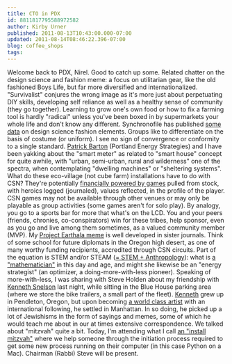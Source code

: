 ```yaml
---
title: CTO in PDX
id: 8811817795588972582
author: Kirby Urner
published: 2011-08-13T10:43:00.000-07:00
updated: 2011-08-14T08:46:22.396-07:00
blog: coffee_shops
tags: 
---
```


Welcome back to PDX, Nirel.  Good to catch up some. Related chatter on the design science and fashion meme: a focus on utilitarian gear, like the old fashioned Boys Life, but far more diversified and internationalized.   "Survivalist" conjures the wrong image as it's more just about perpetuating DIY skills, developing self reliance as well as a healthy sense of community (they go together).   Learning to grow one's own food or how to fix a farming tool is hardly "radical" unless you've been boxed in by supermarkets your whole life and don't know any different. Synchronofile has published [some data](http://synchronofile.com/fuller-in-fashion/) on design science fashion elements.  Groups like to differentiate on the basis of costume (or uniform).  I see no sign of convergence or conformity to a single standard. [Patrick Barton](http://mybizmo.blogspot.com/2009/08/ppug-2009811.html) (Portland Energy Strategies) and I have been yakking about the "smart meter" as related to "smart house" concept for quite awhile, with "urban, semi-urban, rural and wilderness" one of the spectra, when contemplating "dwelling machines" or "sheltering systems". What do these eco-village (not cube farm) installations have to do with CSN?   They're potentially [financially powered by games](http://coffeeshopsnet.blogspot.com/2011/04/q.html) pulled from stock, with heroics logged (journaled), values reflected, in the profile of the player.  CSN games may not be available through other venues or may only be playable as group activities (some games aren't for solo play). By analogy, you go to a sports bar for more that what's on the LCD. You and your peers (friends, chronies, co-conspirators) win for these tribes, help sponsor, even as you go and live among them sometimes, as a valued community member (MVP).   My [Project Earthala meme](http://mybizmo.blogspot.com/2007/04/ecovillage-update-synergeo-33452.html) is well developed in sister journals.  Think of some school for future diplomats in the Oregon high desert, as one of many worthy funding recipients, accredited through CSN circuits. Part of the equation is STEM and/or STEAM ([= STEM + Anthropology](http://groups.google.com/group/mathfuture/browse_thread/thread/785b1af1d3eae727/4cd7f223eb2657c8?lnk=gst&q=STEAM#4cd7f223eb2657c8)):  what is [a "mathematician"](http://worldgame.blogspot.com/2011/08/fnb-2011811.html) in this day and age, and might she likewise be an "energy strategist" (an optimizer, a doing-more-with-less pioneer). Speaking of more-with-less, I was sharing with Steve Holden about my friendship with [Kenneth Snelson](http://kennethsnelson.net/) last night, while sitting in the Blue House parking area (where we store the bike trailers, a small part of the fleet). [Kenneth](http://www.grunch.net/snelson/) grew up in Pendleton, Oregon, but upon becoming [a world class artist](http://controlroom.blogspot.com/2008/07/more-curriculum-cartoons.html) with an international following, he settled in Manhattan.  In so doing, he picked up a lot of Jewishisms in the form of sayings and memes, some of which he would teach me about in our at times extensive correspondence.  We talked about "mitzvah" quite a bit. Today, I'm attending what I call [an "install mitzvah"](http://mybizmo.blogspot.com/2011/08/pug-97214-launch-event.html) where we help someone through the initiation process required to get some new process running on their computer (in this case Python on a Mac).  Chairman (Rabbi) Steve will be present.